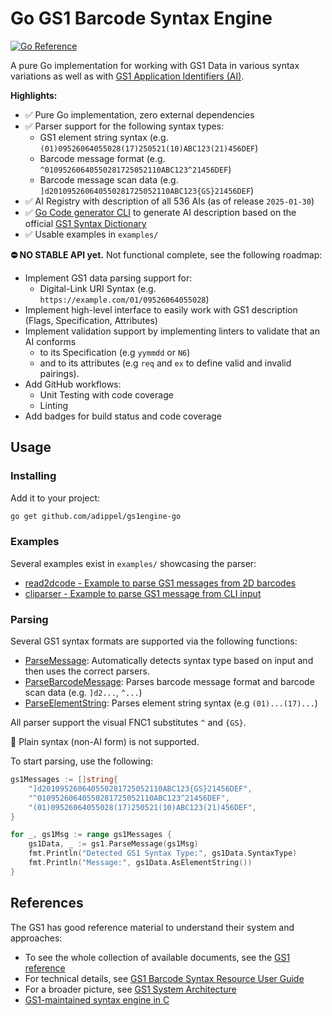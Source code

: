 # Go GS1 Barcode Syntax Engine

[![Go Reference](https://pkg.go.dev/badge/github.com/adippel/gs1engine-go.svg)](https://pkg.go.dev/github.com/adippel/gs1engine-go)

A pure Go implementation for working with GS1 Data in various syntax variations as well as with
[GS1 Application Identifiers (AI)](https://ref.gs1.org/ai/).

**Highlights:**

* ✅ Pure Go implementation, zero external dependencies
* ✅ Parser support for the following syntax types:
	* GS1 element string syntax (e.g. `(01)09526064055028(17)250521(10)ABC123(21)456DEF`)
	* Barcode message format (e.g. `^01095260640550281725052110ABC123^21456DEF`)
	* Barcode message scan data (e.g. `]d201095260640550281725052110ABC123{GS}21456DEF`)
* ✅ AI Registry with description of all 536 AIs (as of release `2025-01-30`)
* ✅ [Go Code generator CLI](./cmd/gs1aigen/README.md) to generate AI description based on the official
  [GS1 Syntax Dictionary](https://github.com/gs1/gs1-syntax-dictionary)
* ✅ Usable examples in `examples/`

**⛔️ NO STABLE API yet.** Not functional complete, see the following roadmap:

* Implement GS1 data parsing support for:
	* Digital-Link URI Syntax (e.g. `https://example.com/01/09526064055028`)
* Implement high-level interface to easily work with GS1 description (Flags, Specification, Attributes)
* Implement validation support by implementing linters to validate that an AI conforms
	* to its Specification (e.g `yymmdd` or `N6`)
	* and to its attributes (e.g `req` and `ex` to define valid and invalid pairings).
* Add GitHub workflows:
	* Unit Testing with code coverage
	* Linting
* Add badges for build status and code coverage

## Usage

### Installing

Add it to your project:

```bash
go get github.com/adippel/gs1engine-go
```

### Examples

Several examples exist in `examples/` showcasing the parser:

* [read2dcode - Example to parse GS1 messages from 2D barcodes](./examples/read2dcode/README.md)
* [cliparser - Example to parse GS1 message from CLI input](./examples/cliparser/README.md)

### Parsing

Several GS1 syntax formats are supported via the following functions:

- [ParseMessage](https://pkg.go.dev/github.com/adippel/gs1engine-go#ParseMessage): Automatically detects syntax type
  based on input and then uses the correct parsers.
- [ParseBarcodeMessage](https://pkg.go.dev/github.com/adippel/gs1engine-go#ParseBarcodeMessage): Parses barcode message
  format and barcode scan data (e.g. `]d2...`, `^...`)
- [ParseElementString](https://pkg.go.dev/github.com/adippel/gs1engine-go#ParseElementString): Parses element string
  syntax (e.g `(01)...(17)...`)

All parser support the visual FNC1 substitutes `^` and `{GS}`.

🛑 Plain syntax (non-AI form) is not supported.

To start parsing, use the following:

```go
gs1Messages := []string{
	"]d201095260640550281725052110ABC123{GS}21456DEF",
	"^01095260640550281725052110ABC123^21456DEF",
	"(01)09526064055028(17)250521(10)ABC123(21)456DEF",
}

for _, gs1Msg := range gs1Messages {
	gs1Data, _ := gs1.ParseMessage(gs1Msg)
	fmt.Println("Detected GS1 Syntax Type:", gs1Data.SyntaxType)
	fmt.Println("Message:", gs1Data.AsElementString())
}
```

## References

The GS1 has good reference material to understand their system and approaches:

* To see the whole collection of available documents, see the [GS1 reference](https://ref.gs1.org)
* For technical details,
  see [GS1 Barcode Syntax Resource User Guide](https://ref.gs1.org/tools/gs1-barcode-syntax-resource/user-guide/)
* For a broader picture,
  see [GS1 System Architecture](https://www.gs1.org/standards/gs1-system-architecture-document/current-standard)
* [GS1-maintained syntax engine in C](https://github.com/gs1/gs1-syntax-engine)